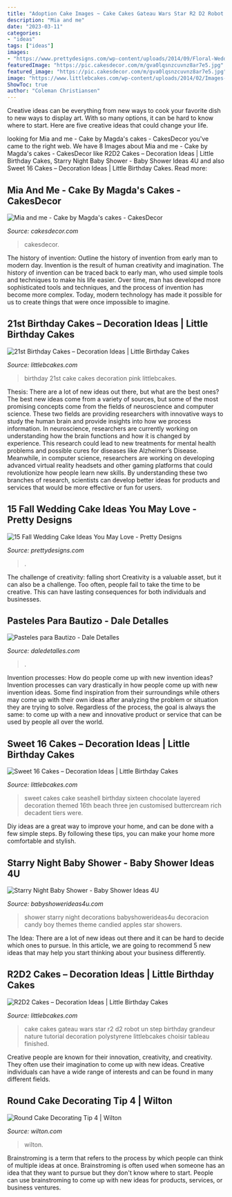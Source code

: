 ```yaml
---
title: "Adoption Cake Images ~ Cake Cakes Gateau Wars Star R2 D2 Robot Un Step Birthday Grandeur Nature Tutorial Decoration Polystyrene Littlebcakes Choisir Tableau Finished"
description: "Mia and me"
date: "2023-03-11"
categories:
- "ideas"
tags: ["ideas"]
images:
- "https://www.prettydesigns.com/wp-content/uploads/2014/09/Floral-Wedding-Cake.jpg"
featuredImage: "https://pic.cakesdecor.com/m/gva0lqsnzcuvnz8ar7e5.jpg"
featured_image: "https://pic.cakesdecor.com/m/gva0lqsnzcuvnz8ar7e5.jpg"
image: "https://www.littlebcakes.com/wp-content/uploads/2014/02/Images-of-21st-Birthday-Cakes.jpg"
ShowToc: true
author: "Coleman Christiansen"
---
```



Creative ideas can be everything from new ways to cook your favorite dish to new ways to display art. With so many options, it can be hard to know where to start. Here are five creative ideas that could change your life.

	

		
looking for Mia and me - Cake by Magda&#039;s cakes - CakesDecor you've came to the right web. We have 8 Images about Mia and me - Cake by Magda&#039;s cakes - CakesDecor like R2D2 Cakes – Decoration Ideas | Little Birthday Cakes, Starry Night Baby Shower - Baby Shower Ideas 4U and also Sweet 16 Cakes – Decoration Ideas | Little Birthday Cakes. Read more:
		
    
## Mia And Me - Cake By Magda&#039;s Cakes - CakesDecor

<img loading=lazy src="https://pic.cakesdecor.com/m/gva0lqsnzcuvnz8ar7e5.jpg" onerror="this.onerror=null;this.src='https://tse3.mm.bing.net/th?id=OIP.klGlD6junH_sgYVQ9Ks-IwHaLE&amp;pid=15.1';" alt="Mia and me - Cake by Magda&#039;s cakes - CakesDecor">

_Source: cakesdecor.com_

>cakesdecor. 

	

The history of invention: Outline the history of invention from early man to modern day.
Invention is the result of human creativity and imagination. The history of invention can be traced back to early man, who used simple tools and techniques to make his life easier. Over time, man has developed more sophisticated tools and techniques, and the process of invention has become more complex. Today, modern technology has made it possible for us to create things that were once impossible to imagine.

    
## 21st Birthday Cakes – Decoration Ideas | Little Birthday Cakes

<img loading=lazy src="https://www.littlebcakes.com/wp-content/uploads/2014/02/Images-of-21st-Birthday-Cakes.jpg" onerror="this.onerror=null;this.src='https://tse3.mm.bing.net/th?id=OIP.7ceUCD8BGLXEkUFyYyEfdAHaJ4&amp;pid=15.1';" alt="21st Birthday Cakes – Decoration Ideas | Little Birthday Cakes">

_Source: littlebcakes.com_

>birthday 21st cake cakes decoration pink littlebcakes. 

	

Thesis: There are a lot of new ideas out there, but what are the best ones?
The best new ideas come from a variety of sources, but some of the most promising concepts come from the fields of neuroscience and computer science. These two fields are providing researchers with innovative ways to study the human brain and provide insights into how we process information. In neuroscience, researchers are currently working on understanding how the brain functions and how it is changed by experience. This research could lead to new treatments for mental health problems and possible cures for diseases like Alzheimer’s Disease. Meanwhile, in computer science, researchers are working on developing advanced virtual reality headsets and other gaming platforms that could revolutionize how people learn new skills. By understanding these two branches of research, scientists can develop better ideas for products and services that would be more effective or fun for users.

    
## 15 Fall Wedding Cake Ideas You May Love - Pretty Designs

<img loading=lazy src="https://www.prettydesigns.com/wp-content/uploads/2014/09/Floral-Wedding-Cake.jpg" onerror="this.onerror=null;this.src='https://tse1.mm.bing.net/th?id=OIP.8IqKyKAZfJluuyp3lxQ7xgHaLD&amp;pid=15.1';" alt="15 Fall Wedding Cake Ideas You May Love - Pretty Designs">

_Source: prettydesigns.com_

>. 

	

The challenge of creativity: falling short
Creativity is a valuable asset, but it can also be a challenge. Too often, people fail to take the time to be creative. This can have lasting consequences for both individuals and businesses.

    
## Pasteles Para Bautizo - Dale Detalles

<img loading=lazy src="https://i2.wp.com/www.daledetalles.com/wp-content/uploads/2016/06/pastel-para-bautizo19.jpg?resize=550%2C766" onerror="this.onerror=null;this.src='https://tse2.mm.bing.net/th?id=OIP.6zQdZXkngN7tPuQQXBRMtgHaKU&amp;pid=15.1';" alt="Pasteles para Bautizo - Dale Detalles">

_Source: daledetalles.com_

>. 

	

Invention processes: How do people come up with new invention ideas?
Invention processes can vary drastically in how people come up with new invention ideas. Some find inspiration from their surroundings while others may come up with their own ideas after analyzing the problem or situation they are trying to solve. Regardless of the process, the goal is always the same: to come up with a new and innovative product or service that can be used by people all over the world.

    
## Sweet 16 Cakes – Decoration Ideas | Little Birthday Cakes

<img loading=lazy src="http://www.littlebcakes.com/wp-content/uploads/2014/02/Sweet-16-Cakes-Ideas.jpg" onerror="this.onerror=null;this.src='https://tse2.mm.bing.net/th?id=OIP.Qhg5BdUPRfx7ZYJqtAjxWgHaLI&amp;pid=15.1';" alt="Sweet 16 Cakes – Decoration Ideas | Little Birthday Cakes">

_Source: littlebcakes.com_

>sweet cakes cake seashell birthday sixteen chocolate layered decoration themed 16th beach three jen customised buttercream rich decadent tiers were. 

	

Diy ideas are a great way to improve your home, and can be done with a few simple steps. By following these tips, you can make your home more comfortable and stylish.

    
## Starry Night Baby Shower - Baby Shower Ideas 4U

<img loading=lazy src="https://babyshowerideas4u.com/wp-content/uploads/2016/09/Starry-Night-Baby-Shower-Candied-Apples.jpg" onerror="this.onerror=null;this.src='https://tse3.mm.bing.net/th?id=OIP.d3Oqj8h7n6iIgZmco2JIUQHaJ4&amp;pid=15.1';" alt="Starry Night Baby Shower - Baby Shower Ideas 4U">

_Source: babyshowerideas4u.com_

>shower starry night decorations babyshowerideas4u decoracion candy boy themes theme candied apples star showers. 

	

The Idea:
There are a lot of new ideas out there and it can be hard to decide which ones to pursue. In this article, we are going to recommend 5 new ideas that may help you start thinking about your business differently.

    
## R2D2 Cakes – Decoration Ideas | Little Birthday Cakes

<img loading=lazy src="https://www.littlebcakes.com/wp-content/uploads/2014/01/R2D2-Cake.jpg" onerror="this.onerror=null;this.src='https://tse1.mm.bing.net/th?id=OIP.5eLXqiH1rwqq4-cKggSt-AHaJ7&amp;pid=15.1';" alt="R2D2 Cakes – Decoration Ideas | Little Birthday Cakes">

_Source: littlebcakes.com_

>cake cakes gateau wars star r2 d2 robot un step birthday grandeur nature tutorial decoration polystyrene littlebcakes choisir tableau finished. 

	

Creative people are known for their innovation, creativity, and creativity. They often use their imagination to come up with new ideas. Creative individuals can have a wide range of interests and can be found in many different fields.

    
## Round Cake Decorating Tip 4 | Wilton

<img loading=lazy src="https://www.wilton.com/dw/image/v2/AAWA_PRD/on/demandware.static/-/Sites-wilton-product-master/default/dw24a22eb6/images/product/418-4/418-4-Wilton-Round-Cake-Decorating-Tip-4-L1.jpg?sw=1440&amp;sh=750&amp;sm=fit" onerror="this.onerror=null;this.src='https://tse4.mm.bing.net/th?id=OIP.wyVYP51k9rj9lKKynuzNNwHaHa&amp;pid=15.1';" alt="Round Cake Decorating Tip 4 | Wilton">

_Source: wilton.com_

>wilton. 

	

Brainstroming is a term that refers to the process by which people can think of multiple ideas at once. Brainstroming is often used when someone has an idea that they want to pursue but they don't know where to start. People can use brainstroming to come up with new ideas for products, services, or business ventures.

